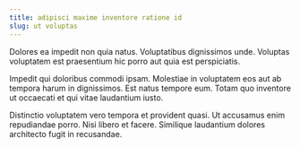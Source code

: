 ```yaml
---
title: adipisci maxime inventore ratione id
slug: ut voluptas
---
```


Dolores ea impedit non quia natus. Voluptatibus dignissimos unde. Voluptas voluptatem est praesentium hic porro aut quia est perspiciatis.

Impedit qui doloribus commodi ipsam. Molestiae in voluptatem eos aut ab tempora harum in dignissimos. Est natus tempore eum. Totam quo inventore ut occaecati et qui vitae laudantium iusto.

Distinctio voluptatem vero tempora et provident quasi. Ut accusamus enim repudiandae porro. Nisi libero et facere. Similique laudantium dolores architecto fugit in recusandae.

